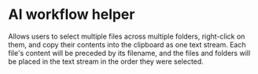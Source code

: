 # AI workflow helper
Allows users to select multiple files across multiple folders, right-click on them, and copy their contents into the clipboard as one text stream. Each file's content will be preceded by its filename, and the files and folders will be placed in the text stream in the order they were selected.
